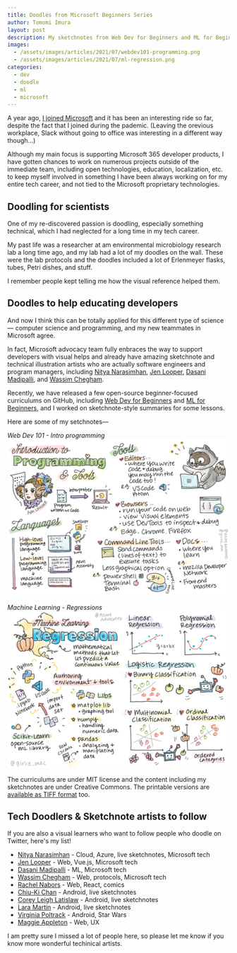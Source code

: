 ```yaml
---
title: Doodles from Microsoft Beginners Series 
author: Tomomi Imura
layout: post
description: My sketchnotes from Web Dev for Beginners and ML for Beginners by Microsoft
images:
  - /assets/images/articles/2021/07/webdev101-programming.png
  - /assets/images/articles/2021/07/ml-regression.png
categories:
  - dev
  - doodle
  - ml
  - microsoft
---
```


A year ago, [I joined Microsoft](https://twitter.com/girlie_mac/status/1280180665367982080) and it has been an interesting ride so far, despite the fact that I joined during the pademic. (Leaving the orevious workplace, Slack without going to office was interesting in a different way though...)

Although my main focus is supporting Microsoft 365 developer products, I have gotten chances to work on numerous projects outside of the immediate team, including open technologies, education, localization, etc. to keep myself involved in something I have been always working on for my entire tech career, and not tied to the Microsoft proprietary technologies.

## Doodling for scientists

One of my re-discovered passion is doodling, especially something technical, which I had neglected for a long time in my tech career. 

My past life was a researcher at am environmental microbiology research lab a long time ago, and my lab had a lot of my doodles on the wall. These were the lab protocols and the doodles included a lot of Erlenmeyer flasks, tubes, Petri dishes, and stuff.

I remember people kept telling me how the visual reference helped them. 

## Doodles to help educating developers

And now I think this can be totally applied for this different type of science— computer science and programming, and my new teammates in Microsoft agree.

In fact, Microsoft advocacy team fully enbraces the way to support developers with visual helps and already have amazing sketchnote and technical illustration artists who are actually software engineers and program managers, including [Nitya Narasimhan](https://twitter.com/sketchthedocs), [Jen Looper](https://twitter.com/jenlooper), [Dasani Madipalli](https://twitter.com/dasani_decoded), and [Wassim Chegham](https://twitter.com/manekinekko).

Recently, we have released a few open-source beginner-focused curriculums on GitHub, including [Web Dev for Beginners](https://github.com/microsoft/Web-Dev-For-Beginners) and [ML for Beginners](https://github.com/microsoft/ML-For-Beginners), and I worked on sketchnote-style summaries for some lessons.

Here are some of my setchnotes—

*Web Dev 101 - Intro programming*
![WebDev - Intro Programming](/assets/images/articles/2021/07/webdev101-programming.png)

*Machine Learning - Regressions*
![Machine Learning - Regressions](/assets/images/articles/2021/07/ml-regression.png)

The curriculums are under MIT license and the content including my sketchnotes are under Creative Commons. The printable versions are [available as TIFF format](https://github.com/girliemac/a-picture-is-worth-a-1000-words) too.

## Tech Doodlers & Sketchnote artists to follow

If you are also a visual learners who want to follow people who doodle on Twitter, here's my list!


- [Nitya Narasimhan](https://twitter.com/nitya) - Cloud, Azure, live sketchnotes, Microsoft tech
- [Jen Looper](https://twitter.com/jenlooper) - Web, Vue.js, Microsoft tech
- [Dasani Madipalli](https://twitter.com/dasani_decoded) - ML, Microsoft tech
- [Wassim Chegham](https://twitter.com/manekinekko) - Web, protocols, Microsoft tech
- [Rachel Nabors](https://twitter.com/rachelnabors) - Web, React, comics
- [Chiu-Ki Chan](https://twitter.com/chiuki) - Android, live sketchnotes
- [Corey Leigh Latislaw](https://twitter.com/corey_latislaw) - Android, live sketchnotes
- [Lara Martín](https://twitter.com/lariki) - Android, live sketchnotes
- [Virginia Poltrack](https://twitter.com/VPoltrack) - Android, Star Wars
- [Maggie Appleton](https://twitter.com/Mappletons) - Web, UX

I am pretty sure I missed a lot of people here, so please let me know if you know more wonderful techinical artists.